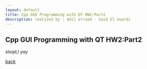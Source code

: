 ```yaml
---
layout: default
title: Cpp GUI Programming with QT HW2:Part2
description: realized by : Adil erraad - Said El ouardi
---
```


## Cpp GUI Programming with QT HW2:Part2
slsqd,l
_yay_

[back](./Another_Page)
